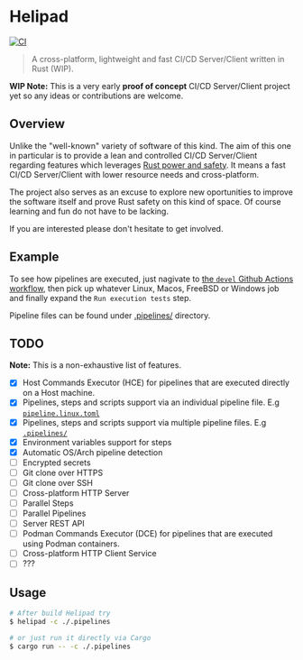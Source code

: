 # Helipad 

[![CI](https://github.com/flowtr/helipad/actions/workflows/lint.yml/badge.svg)](https://github.com/flowtr/helipad/actions/workflows/lint.yml)

> A cross-platform, lightweight and fast CI/CD Server/Client written in Rust (WIP).

**WIP Note:** This is a very early **proof of concept** CI/CD Server/Client project yet so any ideas or contributions are welcome.

## Overview

Unlike the "well-known" variety of software of this kind. The aim of this one in particular is to provide a lean and controlled CI/CD Server/Client regarding features which leverages [Rust power and safety](https://cacm.acm.org/magazines/2021/4/251364-safe-systems-programming-in-rust/fulltext). It means a fast CI/CD Server/Client with lower resource needs and cross-platform.

The project also serves as an excuse to explore new oportunities to improve the software itself and prove Rust safety on this kind of space. Of course learning and fun do not have to be lacking.

If you are interested please don't hesitate to get involved.

## Example

To see how pipelines are executed, just nagivate to [the `devel` Github Actions workflow](https://github.com/joseluisq/helipad/actions), then pick up whatever Linux, Macos, FreeBSD or Windows job and finally expand the `Run execution tests` step.

Pipeline files can be found under [.pipelines/](./.pipelines) directory.

## TODO

**Note:** This is a non-exhaustive list of features.

- [x] Host Commands Executor (HCE) for pipelines that are executed directly on a Host machine. 
- [x] Pipelines, steps and scripts support via an individual pipeline file. E.g [`pipeline.linux.toml`](.pipelines/pipeline.linux.toml)
- [x] Pipelines, steps and scripts support via multiple pipeline files. E.g [`.pipelines/`](.pipelines/)
- [x] Environment variables support for steps
- [x] Automatic OS/Arch pipeline detection
- [ ] Encrypted secrets
- [ ] Git clone over HTTPS
- [ ] Git clone over SSH
- [ ] Cross-platform HTTP Server
- [ ] Parallel Steps
- [ ] Parallel Pipelines
- [ ] Server REST API
- [ ] Podman Commands Executor (DCE) for pipelines that are executed using Podman containers.
- [ ] Cross-platform HTTP Client Service
- [ ] ???

## Usage

```sh
# After build Helipad try
$ helipad -c ./.pipelines

# or just run it directly via Cargo
$ cargo run -- -c ./.pipelines
```

